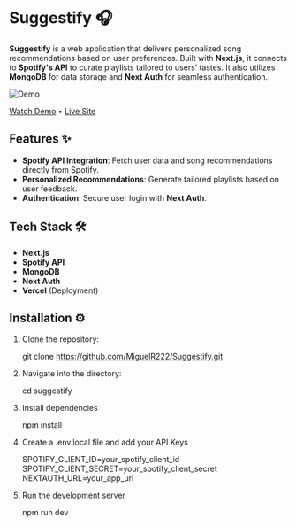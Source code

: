 # Suggestify 🎧

**Suggestify** is a web application that delivers personalized song recommendations based on user preferences. Built with **Next.js**, it connects to **Spotify's API** to curate playlists tailored to users’ tastes. It also utilizes **MongoDB** for data storage and **Next Auth** for seamless authentication.

![Demo](https://img.youtube.com/vi/XJgUiqF7fxE/0.jpg)

[Watch Demo](https://youtu.be/XJgUiqF7fxE) • [Live Site](https://suggestify-gilt.vercel.app)

## Features ✨
- **Spotify API Integration**: Fetch user data and song recommendations directly from Spotify.
- **Personalized Recommendations**: Generate tailored playlists based on user feedback.
- **Authentication**: Secure user login with **Next Auth**.

## Tech Stack 🛠️
- **Next.js**
- **Spotify API**
- **MongoDB**
- **Next Auth**
- **Vercel** (Deployment)

## Installation ⚙️

1. Clone the repository:

    git clone https://github.com/MiguelR222/Suggestify.git

2. Navigate into the directory:

    cd suggestify

3. Install dependencies

    npm install

4. Create a .env.local file and add your API Keys

    SPOTIFY_CLIENT_ID=your_spotify_client_id
    SPOTIFY_CLIENT_SECRET=your_spotify_client_secret
    NEXTAUTH_URL=your_app_url

5. Run the development server

    npm run dev




    






